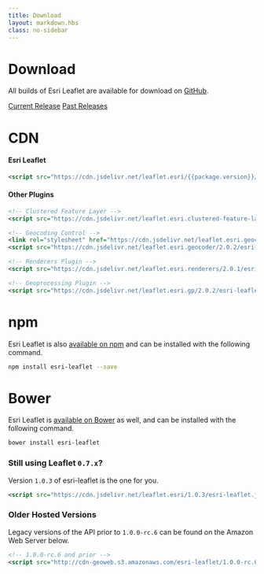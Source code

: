 ```yaml
---
title: Download
layout: markdown.hbs
class: no-sidebar
---
```


# Download

All builds of Esri Leaflet are available for download on [GitHub](https://github.com/Esri/esri-leaflet/releases/).

<a href="https://github.com/Esri/esri-leaflet/releases/tag/v{{package.version}}" class="btn">Current Release</a>
<a href="https://github.com/Esri/esri-leaflet/releases/" class="btn">Past Releases</a>

# CDN

#### Esri Leaflet

```xml
<script src="https://cdn.jsdelivr.net/leaflet.esri/{{package.version}}/esri-leaflet.js"></script>
```

#### Other Plugins

```xml
<!-- Clustered Feature Layer -->
<script src="https://cdn.jsdelivr.net/leaflet.esri.clustered-feature-layer/2.0.0-beta.1/esri-leaflet-clustered-feature-layer.js"></script>

<!-- Geocoding Control -->
<link rel="stylesheet" href="https://cdn.jsdelivr.net/leaflet.esri.geocoder/2.0.2/esri-leaflet-geocoder.css">
<script src="https://cdn.jsdelivr.net/leaflet.esri.geocoder/2.0.2/esri-leaflet-geocoder.js"></script>

<!-- Renderers Plugin -->
<script src="https://cdn.jsdelivr.net/leaflet.esri.renderers/2.0.1/esri-leaflet-renderers.js"></script>

<!-- Geoprocessing Plugin -->
<script src="https://cdn.jsdelivr.net/leaflet.esri.gp/2.0.2/esri-leaflet-gp.js"></script>
```
# npm

Esri Leaflet is also [available on npm](https://www.npmjs.org/package/esri-leaflet) and can be installed with the following command.

```bash
npm install esri-leaflet --save
```

# Bower

Esri Leaflet is [available on Bower](http://bower.io/search/?q=esri-leaflet) as well, and can be installed with the following command.

```bash
bower install esri-leaflet
```

### Still using Leaflet `0.7.x`?

Version `1.0.3` of esri-leaflet is the one for you.
```xml
<script src="https://cdn.jsdelivr.net/leaflet.esri/1.0.3/esri-leaflet.js"></script>
```

### Older Hosted Versions
Legacy versions of the API prior to `1.0.0-rc.6` can be found on the Amazon Web Server below.
```xml
<!-- 1.0.0-rc.6 and prior -->
<script src="http://cdn-geoweb.s3.amazonaws.com/esri-leaflet/1.0.0-rc.6/esri-leaflet.js"></script>
```

